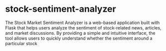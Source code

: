 # stock-sentiment-analyzer
The Stock Market Sentiment Analyzer is a web-based application built with Flask that helps users analyze the sentiment of stock-related news, articles, and market discussions. By providing a simple and intuitive interface, the tool allows users to quickly understand whether the sentiment around a particular stock 
